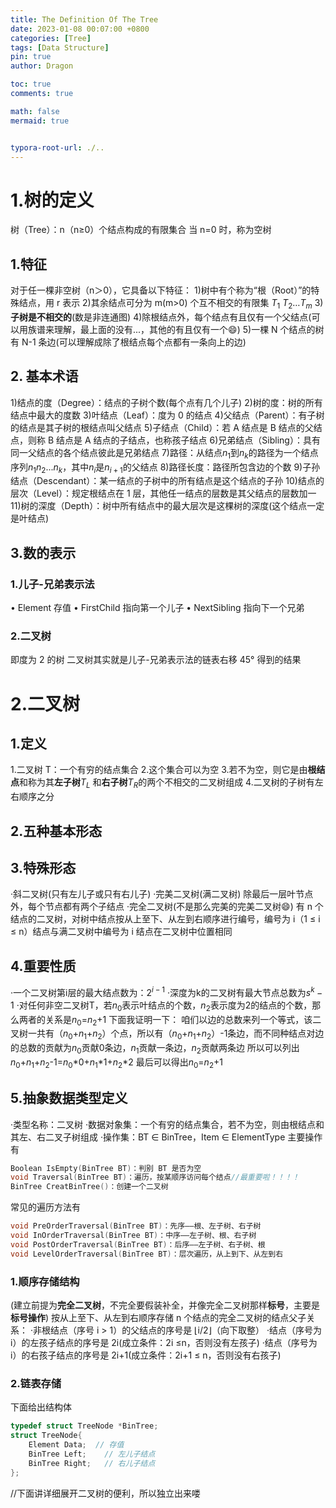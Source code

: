 ```yaml
---
title: The Definition Of The Tree
date: 2023-01-08 00:07:00 +0800
categories: [Tree]
tags: [Data Structure]
pin: true
author: Dragon

toc: true
comments: true

math: false
mermaid: true


typora-root-url: ./..
---
```

# 1.树的定义
树（Tree）：n（n≥0）个结点构成的有限集合
当 n=0 时，称为空树
## 1.特征
对于任一棵非空树（n＞0），它具备以下特征：
1)树中有个称为“根（Root）”的特殊结点，用 r 表示
2)其余结点可分为 m(m>0) 个互不相交的有限集 $T _1$ $T _2$…$T _m$
3)**子树是不相交的**(数是非连通图)
4)除根结点外，每个结点有且仅有一个父结点(可以用族谱来理解，最上面的没有...，其他的有且仅有一个😄)
5)一棵 N 个结点的树有 N-1 条边(可以理解成除了根结点每个点都有一条向上的边)
## 2. 基本术语
1)结点的度（Degree）：结点的子树个数(每个点有几个儿子)
2)树的度：树的所有结点中最大的度数
3)叶结点（Leaf）：度为 0 的结点
4)父结点（Parent）：有子树的结点是其子树的根结点叫父结点
5)子结点（Child）：若 A 结点是 B 结点的父结点，则称 B 结点是 A 结点的子结点，也称孩子结点
6)兄弟结点（Sibling）：具有同一父结点的各个结点彼此是兄弟结点
7)路径：从结点$n _1$到$n _k$的路径为一个结点序列$n _1$$n _2$...$n _k$，其中$n _i$是$n _{i+1}$的父结点
8)路径长度：路径所包含边的个数
9)子孙结点（Descendant）：某一结点的子树中的所有结点是这个结点的子孙
10)结点的层次（Level）：规定根结点在 1 层，其他任一结点的层数是其父结点的层数加一
11)树的深度（Depth）：树中所有结点中的最大层次是这棵树的深度(这个结点一定是叶结点)
## 3.数的表示
### 1.儿子-兄弟表示法
• Element 存值
• FirstChild 指向第一个儿子
• NextSibling 指向下一个兄弟
### 2.二叉树
即度为 2 的树
二叉树其实就是儿子-兄弟表示法的链表右移 45° 得到的结果
# 2.二叉树
## 1.定义
1.二叉树 T：一个有穷的结点集合
2.​这个集合可以为空
3.若不为空，则它是由**根结点**和称为其**左子树**$T _L$ 和**右子树**$T _R$的两个不相交的二叉树组成
4.二叉树的子树有左右顺序之分
## 2.五种基本形态
## 3.特殊形态
·斜二叉树(只有左儿子或只有右儿子)
·完美二叉树(满二叉树)
除最后一层叶节点外，每个节点都有两个子结点
·完全二叉树(不是那么完美的完美二叉树😄)
有 n 个结点的二叉树，对树中结点按从上至下、从左到右顺序进行编号，编号为 i（1 ≤ i ≤ n）结点与满二叉树中编号为 i 结点在二叉树中位置相同
## 4.重要性质
·一个二叉树第i层的最大结点数为：$2^{i-1}$
·深度为k的二叉树有最大节点总数为$s^k-1$
·对任何非空二叉树T，若$n_0$表示叶结点的个数，$n_2$表示度为2的结点的个数，那么两者的关系是$n_0$=$n_2$+1
下面我证明一下：
咱们以边的总数来列一个等式，该二叉树一共有（$n_0$+$n_1$+$n_2$）个点，所以有（$n_0$+$n_1$+$n_2$）-1条边，而不同种结点对边的总数的贡献为$n_0$贡献0条边，$n_1$贡献一条边，$n_2$贡献两条边
所以可以列出$n_0$+$n_1$+$n_2$-1=$n_0$*0+$n_1$*1+$n_2$*2
最后可以得出$n_0$=$n_2$+1
## 5.抽象数据类型定义
·类型名称：二叉树
·数据对象集：一个有穷的结点集合，若不为空，则由根结点和其左、右二叉子树组成
·操作集：BT ∈ BinTree，Item ∈ ElementType
主要操作有
```c++
Boolean IsEmpty(BinTree BT)：判别 BT 是否为空
void Traversal(BinTree BT)：遍历，按某顺序访问每个结点//最重要啦！！！！
BinTree CreatBinTree()：创建一个二叉树
```
常见的遍历方法有
```c++
void PreOrderTraversal(BinTree BT)：先序——根、左子树、右子树
void InOrderTraversal(BinTree BT)：中序——左子树、根、右子树
void PostOrderTraversal(BinTree BT)：后序——左子树、右子树、根
void LevelOrderTraversal(BinTree BT)：层次遍历，从上到下、从左到右
```
### 1.顺序存储结构
(建立前提为**完全二叉树**，不完全要假装补全，并像完全二叉树那样**标号**，主要是**标号操作**)
按从上至下、从左到右顺序存储 n 个结点的完全二叉树的结点父子关系：
·非根结点（序号 i > 1）的父结点的序号是 ⌊i/2⌋（向下取整）
·结点（序号为 i）的左孩子结点的序号是 2i(成立条件：2i ≤n，否则没有左孩子)
·结点（序号为 i）的右孩子结点的序号是 2i+1(成立条件：2i+1 ≤ n，否则没有右孩子)
### 2.链表存储
下面给出结构体
```c++
typedef struct TreeNode *BinTree;
struct TreeNode{
	Element Data;  // 存值 
	BinTree Left;    // 左儿子结点 
	BinTree Right;   // 右儿子结点 
};
```
//下面讲详细展开二叉树的便利，所以独立出来喽



